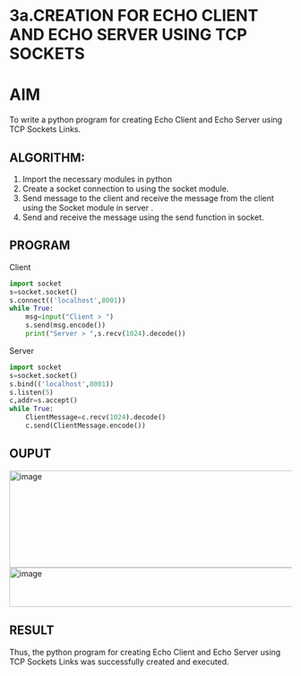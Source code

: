 # 3a.CREATION FOR ECHO CLIENT AND ECHO SERVER USING TCP SOCKETS
# AIM
To write a python program for creating Echo Client and Echo Server using TCP
Sockets Links.
## ALGORITHM:
1. Import the necessary modules in python
2. Create a socket connection to using the socket module.
3. Send message to the client and receive the message from the client using the Socket module in
 server .
4. Send and receive the message using the send function in socket.
## PROGRAM
Client
```python
import socket
s=socket.socket()
s.connect(('localhost',8001))
while True:
    msg=input("Client > ")
    s.send(msg.encode())
    print("Server > ",s.recv(1024).decode())
```
Server
```python
import socket
s=socket.socket()
s.bind(('localhost',8001))
s.listen(5)
c,addr=s.accept()
while True:
    ClientMessage=c.recv(1024).decode()
    c.send(ClientMessage.encode())
```

## OUPUT

<img width="1405" height="173" alt="image" src="https://github.com/user-attachments/assets/4b757b29-b385-4b29-9f51-1bcfa5b61ebf" />


<img width="1480" height="70" alt="image" src="https://github.com/user-attachments/assets/da1682e0-c858-4041-86b8-b8d1f384e1f0" />

## RESULT
Thus, the python program for creating Echo Client and Echo Server using TCP Sockets Links 
was successfully created and executed.
